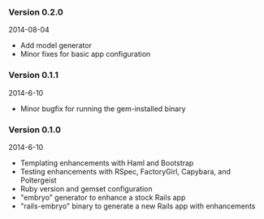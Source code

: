 ### Version 0.2.0
2014-08-04

* Add model generator
* Minor fixes for basic app configuration

### Version 0.1.1
2014-6-10

* Minor bugfix for running the gem-installed binary

### Version 0.1.0
2014-6-10

* Templating enhancements with Haml and Bootstrap
* Testing enhancements with RSpec, FactoryGirl, Capybara, and
  Poltergeist
* Ruby version and gemset configuration
* "embryo" generator to enhance a stock Rails app
* "rails-embryo" binary to generate a new Rails app with enhancements
